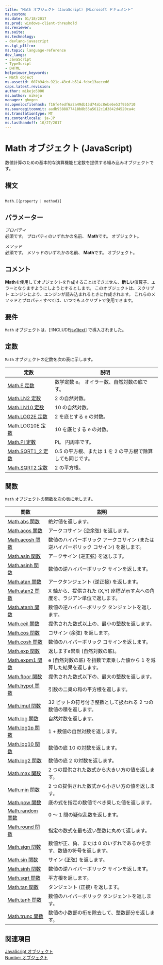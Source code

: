 ```yaml
---
title: "Math オブジェクト (JavaScript) |Microsoft ドキュメント"
ms.custom: 
ms.date: 01/18/2017
ms.prod: windows-client-threshold
ms.reviewer: 
ms.suite: 
ms.technology:
- devlang-javascript
ms.tgt_pltfrm: 
ms.topic: language-reference
dev_langs:
- JavaScript
- TypeScript
- DHTML
helpviewer_keywords:
- Math object
ms.assetid: 607b94cb-921c-43cd-b514-fdbc13aeced6
caps.latest.revision: 
author: mikejo5000
ms.author: mikejo
manager: ghogen
ms.openlocfilehash: f16fe4edf6a2a49db15d74abc8ebe6e53f955710
ms.sourcegitcommit: aadb9588877418b8b55a5612c1d3842d4520ca4c
ms.translationtype: MT
ms.contentlocale: ja-JP
ms.lasthandoff: 10/27/2017
---
```

# <a name="math-object-javascript"></a>Math オブジェクト (JavaScript)
数値計算のための基本的な演算機能と定数を提供する組み込みオブジェクトです。  
  
## <a name="syntax"></a>構文  
  
```  
  
Math.[{property | method}]  
```  
  
## <a name="parameters"></a>パラメーター  
 *プロパティ*  
 必須です。 プロパティのいずれかの名前、 **Math**です。 オブジェクト。  
  
 *メソッド*  
 必須です。 メソッドのいずれかの名前、 **Math**です。 オブジェクト。  
  
## <a name="remarks"></a>コメント  
 **Math**を使用してオブジェクトを作成することはできません、**新しい**演算子、エラーとなりますようにしようとするとします。 このオブジェクトは、スクリプト エンジンにより、エンジンが読み込まれるときに作成されます。 これらのメソッドとプロパティすべては、いつでもスクリプトで使用できます。  
  
## <a name="requirements"></a>要件  
 `Math` オブジェクトは、[!INCLUDE[jsv1text](../../javascript/reference/includes/jsv1text-md.md)] で導入されました。  
  
<a name="js56jsobjmathprop"></a>   
## <a name="constants"></a>定数  
 `Math` オブジェクトの定数を次の表に示します。  
  
|定数|説明|  
|--------------|-----------------|  
|[Math.E 定数](../../javascript/reference/math-constants-javascript.md)|数学定数 e。 オイラー数、自然対数の底です。|  
|[Math.LN2 定数](../../javascript/reference/math-constants-javascript.md)|2 の自然対数。|  
|[Math.LN10 定数](../../javascript/reference/math-constants-javascript.md)|10 の自然対数。|  
|[Math.LOG2E 定数](../../javascript/reference/math-constants-javascript.md)|2 を底とする e の対数。|  
|[Math.LOG10E 定数](../../javascript/reference/math-constants-javascript.md)|10 を底とする e の対数。|  
|[Math.PI 定数](../../javascript/reference/math-constants-javascript.md)|Pi。 円周率です。|  
|[Math.SQRT1_2 定数](../../javascript/reference/math-constants-javascript.md)|0.5 の平方根、または 1 を 2 の平方根で除算しても同じです。|  
|[Math.SQRT2 定数](../../javascript/reference/math-constants-javascript.md)|2 の平方根。|  
  
<a name="js56jsobjmathmeth"></a>   
## <a name="functions"></a>関数  
 `Math` オブジェクトの関数を次の表に示します。  
  
|関数|説明|  
|--------------|-----------------|  
|[Math.abs 関数](../../javascript/reference/math-abs-function-javascript.md)|絶対値を返します。|  
|[Math.acos 関数](../../javascript/reference/math-acos-function-javascript.md)|アークコサイン (逆余弦) を返します。|  
|[Math.acosh 関数](../../javascript/reference/math-acosh-function-javascript.md)|数値のハイパーボリック アークコサイン (または逆ハイパーボリック コサイン) を返します。|  
|[Math.asin 関数](../../javascript/reference/math-asin-function-javascript.md)|アークサイン (逆正弦) を返します。|  
|[Math.asinh 関数](../../javascript/reference/math-asinh-function-javascript.md)|数値の逆ハイパーボリック サインを返します。|  
|[Math.atan 関数](../../javascript/reference/math-atan-function-javascript.md)|アークタンジェント (逆正接) を返します。|  
|[Math.atan2 関数](../../javascript/reference/math-atan2-function-javascript.md)|X 軸から、提供された (X,Y) 座標が示す点への角度を、ラジアン単位で返します。|  
|[Math.atanh 関数](../../javascript/reference/math-atanh-function-javascript.md)|数値の逆ハイパーボリック タンジェントを返します。|  
|[Math.ceil 関数](../../javascript/reference/math-ceil-function-javascript.md)|提供された数式以上の、最小の整数を返します。|  
|[Math.cos 関数](../../javascript/reference/math-cos-function-javascript.md)|コサイン (余弦) を返します。|  
|[Math.cosh 関数](../../javascript/reference/math-cosh-function-javascript.md)|数値のハイパーボリック コサインを返します。|  
|[Math.exp 関数](../../javascript/reference/math-exp-function-javascript.md)|返します*e*累乗 (自然対数の底)。|  
|[Math.expm1 関数](../../javascript/reference/math-expm1-function-javascript.md)|e (自然対数の底) を指数で累乗した値から 1 を減算した結果を返します。|  
|[Math.floor 関数](../../javascript/reference/math-floor-function-javascript.md)|提供された数式以下の、最大の整数を返します。|  
|[Math.hypot 関数](../../javascript/reference/math-hypot-function-javascript.md)|引数の二乗の和の平方根を返します。|  
|[Math.imul 関数](../../javascript/reference/math-imul-function-javascript.md)|32 ビットの符号付き整数として扱われる 2 つの数値の積を返します。|  
|[Math.log 関数](../../javascript/reference/math-log-function-javascript.md)|自然対数を返します。|  
|[Math.log1p 関数](../../javascript/reference/math-log1p-function-javascript.md)|1 + 数値の自然対数を返します。|  
|[Math.log10 関数](../../javascript/reference/math-log10-function-javascript.md)|数値の底 10 の対数を返します。|  
|[Math.log2 関数](../../javascript/reference/math-log2-function-javascript.md)|数値の底 2 の対数を返します。|  
|[Math.max 関数](../../javascript/reference/math-max-function-javascript.md)|2 つの提供された数式から大きい方の値を返します。|  
|[Math.min 関数](../../javascript/reference/math-min-function-javascript.md)|2 つの提供された数式から小さい方の値を返します。|  
|[Math.pow 関数](../../javascript/reference/math-pow-function-javascript.md)|底の式を指定の数値でべき乗した値を返します。|  
|[Math.random 関数](../../javascript/reference/math-random-function-javascript.md)|0 ～ 1 間の疑似乱数を返します。|  
|[Math.round 関数](../../javascript/reference/math-round-function-javascript.md)|指定の数式を最も近い整数に丸めて返します。|  
|[Math.sign 関数](../../javascript/reference/math-sign-function-javascript.md)|数値が正、負、または 0 のいずれであるかを示す、数値の符号を返します。|  
|[Math.sin 関数](../../javascript/reference/math-sin-function-javascript.md)|サイン (正弦) を返します。|  
|[Math.sinh 関数](../../javascript/reference/math-sinh-function-javascript.md)|数値の逆ハイパーボリック サインを返します。|  
|[Math.sqrt 関数](../../javascript/reference/math-sqrt-function-javascript.md)|平方根を返します。|  
|[Math.tan 関数](../../javascript/reference/math-tan-function-javascript.md)|タンジェント (正接) を返します。|  
|[Math.tanh 関数](../../javascript/reference/math-tanh-function-javascript.md)|数値のハイパーボリック タンジェントを返します。|  
|[Math.trunc 関数](../../javascript/reference/math-trunc-function-javascript.md)|数値の小数部の桁を除去して、整数部分を返します。|  
  
## <a name="see-also"></a>関連項目  
 [JavaScript オブジェクト](../../javascript/reference/javascript-objects.md)   
 [Number オブジェクト](../../javascript/reference/number-object-javascript.md)